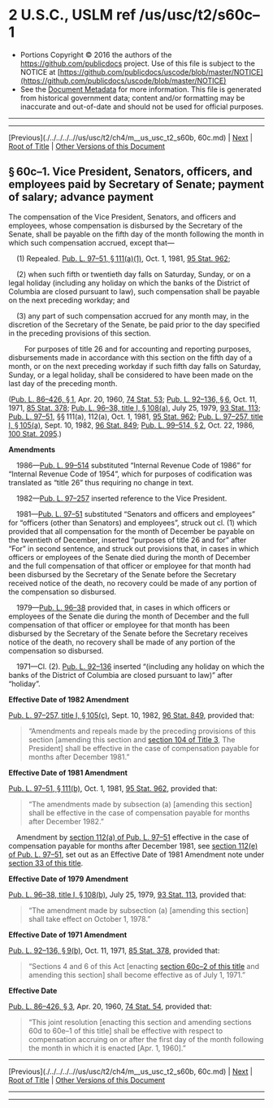 ---
---

# 2 U.S.C., USLM ref /us/usc/t2/s60c–1

* Portions Copyright © 2016 the authors of the https://github.com/publicdocs project.
  Use of this file is subject to the NOTICE at [https://github.com/publicdocs/uscode/blob/master/NOTICE](https://github.com/publicdocs/uscode/blob/master/NOTICE)
* See the [Document Metadata](././../../../..//README.md) for more information.
  This file is generated from historical government data; content and/or formatting may be inaccurate and out-of-date and should not be used for official purposes.

----------
----------

[Previous](./../../../..//us/usc/t2/ch4/m__us_usc_t2_s60b, 60c.md) | [Next](./../../../..//us/usc/t2/ch4/m__us_usc_t2_s60c–2.md) | [Root of Title](./../../../../) | [Other Versions of this Document](https://publicdocs.github.io/go/links?ns=uslm&ref=%2Fus%2Fusc%2Ft2%2Fs60c%E2%80%931)

## § 60c–1. Vice President, Senators, officers, and employees paid by Secretary of Senate; payment of salary; advance payment

The compensation of the Vice President, Senators, and officers and employees, whose compensation is disbursed by the Secretary of the Senate, shall be payable on the fifth day of the month following the month in which such compensation accrued, except that—

    (1) Repealed. [Pub. L. 97–51, § 111(a)(1)][/us/pl/97/51/s111/a/1], Oct. 1, 1981, [95 Stat. 962][/us/stat/95/962];

    (2) when such fifth or twentieth day falls on Saturday, Sunday, or on a legal holiday (including any holiday on which the banks of the District of Columbia are closed pursuant to law), such compensation shall be payable on the next preceding workday; and

    (3) any part of such compensation accrued for any month may, in the discretion of the Secretary of the Senate, be paid prior to the day specified in the preceding provisions of this section.

        For purposes of title 26 and for accounting and reporting purposes, disbursements made in accordance with this section on the fifth day of a month, or on the next preceding workday if such fifth day falls on Saturday, Sunday, or a legal holiday, shall be considered to have been made on the last day of the preceding month.

([Pub. L. 86–426, § 1][/us/pl/86/426/s1], Apr. 20, 1960, [74 Stat. 53][/us/stat/74/53]; [Pub. L. 92–136, § 6][/us/pl/92/136/s6], Oct. 11, 1971, [85 Stat. 378][/us/stat/85/378]; [Pub. L. 96–38, title I, § 108(a)][/us/pl/96/38/s108/a], July 25, 1979, [93 Stat. 113][/us/stat/93/113]; [Pub. L. 97–51][/us/pl/97/51], §§ 111(a), 112(a), Oct. 1, 1981, [95 Stat. 962][/us/stat/95/962]; [Pub. L. 97–257, title I, § 105(a)][/us/pl/97/257/s105/a], Sept. 10, 1982, [96 Stat. 849][/us/stat/96/849]; [Pub. L. 99–514, § 2][/us/pl/99/514/s2], Oct. 22, 1986, [100 Stat. 2095][/us/stat/100/2095].)

 __Amendments__ 

    1986—[Pub. L. 99–514][/us/pl/99/514] substituted “Internal Revenue Code of 1986” for “Internal Revenue Code of 1954”, which for purposes of codification was translated as “title 26” thus requiring no change in text.

    1982—[Pub. L. 97–257][/us/pl/97/257] inserted reference to the Vice President.

    1981—[Pub. L. 97–51][/us/pl/97/51] substituted “Senators and officers and employees” for “officers (other than Senators) and employees”, struck out cl. (1) which provided that all compensation for the month of December be payable on the twentieth of December, inserted “purposes of title 26 and for” after “For” in second sentence, and struck out provisions that, in cases in which officers or employees of the Senate died during the month of December and the full compensation of that officer or employee for that month had been disbursed by the Secretary of the Senate before the Secretary received notice of the death, no recovery could be made of any portion of the compensation so disbursed.

    1979—[Pub. L. 96–38][/us/pl/96/38] provided that, in cases in which officers or employees of the Senate die during the month of December and the full compensation of that officer or employee for that month has been disbursed by the Secretary of the Senate before the Secretary receives notice of the death, no recovery shall be made of any portion of the compensation so disbursed.

    1971—Cl. (2). [Pub. L. 92–136][/us/pl/92/136] inserted “(including any holiday on which the banks of the District of Columbia are closed pursuant to law)” after “holiday”.

 __Effective Date of 1982 Amendment__ 

[Pub. L. 97–257, title I, § 105(c)][/us/pl/97/257/s105/c], Sept. 10, 1982, [96 Stat. 849][/us/stat/96/849], provided that: 

> “Amendments and repeals made by the preceding provisions of this section \[amending this section and [section 104 of Title 3][/us/usc/t3/s104], The President\] shall be effective in the case of compensation payable for months after December 1981.”

 __Effective Date of 1981 Amendment__ 

[Pub. L. 97–51, § 111(b)][/us/pl/97/51/s111/b], Oct. 1, 1981, [95 Stat. 962][/us/stat/95/962], provided that: 

> “The amendments made by subsection (a) \[amending this section\] shall be effective in the case of compensation payable for months after December 1982.”

    Amendment by [section 112(a) of Pub. L. 97–51][/us/pl/97/51/s112/a] effective in the case of compensation payable for months after December 1981, see [section 112(e) of Pub. L. 97–51][/us/pl/97/51/s112/e], set out as an Effective Date of 1981 Amendment note under [section 33 of this title][/us/usc/t2/s33].

 __Effective Date of 1979 Amendment__ 

[Pub. L. 96–38, title I, § 108(b)][/us/pl/96/38/s108/b], July 25, 1979, [93 Stat. 113][/us/stat/93/113], provided that: 

> “The amendment made by subsection (a) \[amending this section\] shall take effect on October 1, 1978.”

 __Effective Date of 1971 Amendment__ 

[Pub. L. 92–136, § 9(b)][/us/pl/92/136/s9/b], Oct. 11, 1971, [85 Stat. 378][/us/stat/85/378], provided that: 

> “Sections 4 and 6 of this Act \[enacting [section 60c–2 of this title][/us/usc/t2/s60c–2] and amending this section\] shall become effective as of July 1, 1971.”

 __Effective Date__ 

[Pub. L. 86–426, § 3][/us/pl/86/426/s3], Apr. 20, 1960, [74 Stat. 54][/us/stat/74/54], provided that: 

> “This joint resolution \[enacting this section and amending sections 60d to 60e–1 of this title\] shall be effective with respect to compensation accruing on or after the first day of the month following the month in which it is enacted \[Apr. 1, 1960\].”

----------

[Previous](./../../../..//us/usc/t2/ch4/m__us_usc_t2_s60b, 60c.md) | [Next](./../../../..//us/usc/t2/ch4/m__us_usc_t2_s60c–2.md) | [Root of Title](./../../../../) | [Other Versions of this Document](https://publicdocs.github.io/go/links?ns=uslm&ref=%2Fus%2Fusc%2Ft2%2Fs60c%E2%80%931)

----------
----------

[/us/pl/97/51/s111/a/1]: https://publicdocs.github.io/go/links?ns=uslm&ref=%2Fus%2Fpl%2F97%2F51%2Fs111%2Fa%2F1
[/us/stat/95/962]: https://publicdocs.github.io/go/links?ns=uslm&ref=%2Fus%2Fstat%2F95%2F962
[/us/pl/86/426/s1]: https://publicdocs.github.io/go/links?ns=uslm&ref=%2Fus%2Fpl%2F86%2F426%2Fs1
[/us/stat/74/53]: https://publicdocs.github.io/go/links?ns=uslm&ref=%2Fus%2Fstat%2F74%2F53
[/us/pl/92/136/s6]: https://publicdocs.github.io/go/links?ns=uslm&ref=%2Fus%2Fpl%2F92%2F136%2Fs6
[/us/stat/85/378]: https://publicdocs.github.io/go/links?ns=uslm&ref=%2Fus%2Fstat%2F85%2F378
[/us/pl/96/38/s108/a]: https://publicdocs.github.io/go/links?ns=uslm&ref=%2Fus%2Fpl%2F96%2F38%2Fs108%2Fa
[/us/stat/93/113]: https://publicdocs.github.io/go/links?ns=uslm&ref=%2Fus%2Fstat%2F93%2F113
[/us/pl/97/51]: https://publicdocs.github.io/go/links?ns=uslm&ref=%2Fus%2Fpl%2F97%2F51
[/us/stat/95/962]: https://publicdocs.github.io/go/links?ns=uslm&ref=%2Fus%2Fstat%2F95%2F962
[/us/pl/97/257/s105/a]: https://publicdocs.github.io/go/links?ns=uslm&ref=%2Fus%2Fpl%2F97%2F257%2Fs105%2Fa
[/us/stat/96/849]: https://publicdocs.github.io/go/links?ns=uslm&ref=%2Fus%2Fstat%2F96%2F849
[/us/pl/99/514/s2]: https://publicdocs.github.io/go/links?ns=uslm&ref=%2Fus%2Fpl%2F99%2F514%2Fs2
[/us/stat/100/2095]: https://publicdocs.github.io/go/links?ns=uslm&ref=%2Fus%2Fstat%2F100%2F2095
[/us/pl/99/514]: https://publicdocs.github.io/go/links?ns=uslm&ref=%2Fus%2Fpl%2F99%2F514
[/us/pl/97/257]: https://publicdocs.github.io/go/links?ns=uslm&ref=%2Fus%2Fpl%2F97%2F257
[/us/pl/97/51]: https://publicdocs.github.io/go/links?ns=uslm&ref=%2Fus%2Fpl%2F97%2F51
[/us/pl/96/38]: https://publicdocs.github.io/go/links?ns=uslm&ref=%2Fus%2Fpl%2F96%2F38
[/us/pl/92/136]: https://publicdocs.github.io/go/links?ns=uslm&ref=%2Fus%2Fpl%2F92%2F136
[/us/pl/97/257/s105/c]: https://publicdocs.github.io/go/links?ns=uslm&ref=%2Fus%2Fpl%2F97%2F257%2Fs105%2Fc
[/us/stat/96/849]: https://publicdocs.github.io/go/links?ns=uslm&ref=%2Fus%2Fstat%2F96%2F849
[/us/usc/t3/s104]: https://publicdocs.github.io/go/links?ns=uslm&ref=%2Fus%2Fusc%2Ft3%2Fs104
[/us/pl/97/51/s111/b]: https://publicdocs.github.io/go/links?ns=uslm&ref=%2Fus%2Fpl%2F97%2F51%2Fs111%2Fb
[/us/stat/95/962]: https://publicdocs.github.io/go/links?ns=uslm&ref=%2Fus%2Fstat%2F95%2F962
[/us/pl/97/51/s112/a]: https://publicdocs.github.io/go/links?ns=uslm&ref=%2Fus%2Fpl%2F97%2F51%2Fs112%2Fa
[/us/pl/97/51/s112/e]: https://publicdocs.github.io/go/links?ns=uslm&ref=%2Fus%2Fpl%2F97%2F51%2Fs112%2Fe
[/us/usc/t2/s33]: https://publicdocs.github.io/go/links?ns=uslm&ref=%2Fus%2Fusc%2Ft2%2Fs33
[/us/pl/96/38/s108/b]: https://publicdocs.github.io/go/links?ns=uslm&ref=%2Fus%2Fpl%2F96%2F38%2Fs108%2Fb
[/us/stat/93/113]: https://publicdocs.github.io/go/links?ns=uslm&ref=%2Fus%2Fstat%2F93%2F113
[/us/pl/92/136/s9/b]: https://publicdocs.github.io/go/links?ns=uslm&ref=%2Fus%2Fpl%2F92%2F136%2Fs9%2Fb
[/us/stat/85/378]: https://publicdocs.github.io/go/links?ns=uslm&ref=%2Fus%2Fstat%2F85%2F378
[/us/usc/t2/s60c–2]: https://publicdocs.github.io/go/links?ns=uslm&ref=%2Fus%2Fusc%2Ft2%2Fs60c%E2%80%932
[/us/pl/86/426/s3]: https://publicdocs.github.io/go/links?ns=uslm&ref=%2Fus%2Fpl%2F86%2F426%2Fs3
[/us/stat/74/54]: https://publicdocs.github.io/go/links?ns=uslm&ref=%2Fus%2Fstat%2F74%2F54


